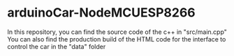 ﻿# arduinoCar-NodeMCUESP8266
In this repository, you can find the source code of the c++ in "src/main.cpp"
You can also find the production build of the HTML code for the interface to control the car in the "data" folder
